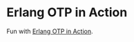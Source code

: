# Erlang OTP in Action

Fun with [Erlang OTP in Action](http://www.manning.com/books/erlang-and-otp-in-action).

